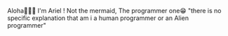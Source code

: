 Aloha🙋🏻‍♀️ I'm Ariel !
Not the mermaid, 
The programmer one😁
"there is no specific explanation that am i
a human programmer or an Alien programmer"
